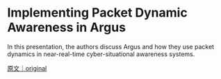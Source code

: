 
# Implementing Packet Dynamic Awareness in Argus

In this presentation, the authors discuss Argus and how they use packet dynamics in near-real-time cyber-situational awareness systems.

[原文｜original](https://insights.sei.cmu.edu/library/implementing-packet-dynamic-awareness-in-argus/)
        